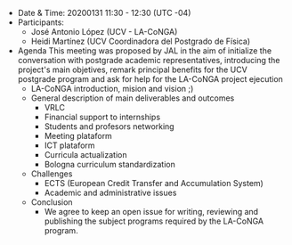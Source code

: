 * Date & Time: 20200131 11:30 - 12:30  (UTC -04)
* Participants: 
    * José Antonio López (UCV - LA-CoNGA)
    * Heidi Martínez (UCV Coordinadora del Postgrado de Física)
* Agenda
This meeting was proposed by JAL in the aim of initialize the conversation with postgrade academic representatives, introducing the project's main objetives, remark principal benefits for the UCV postgrade program and ask for help for the LA-CoNGA project ejecution
    * LA-CoNGA introduction, mision and vision ;)
    * General description of main deliverables and outcomes
       * VRLC
       * Financial support to internships
       * Students and profesors networking
       * Meeting plataform
       * ICT plataform
       * Curricula actualization
       * Bologna curriculum standardization
    * Challenges
       * ECTS (European Credit Transfer and Accumulation System)
       * Academic and administrative issues
    * Conclusion
        * We agree to keep an open issue for writing, reviewing and publishing the subject programs required by the LA-CoNGA program.
